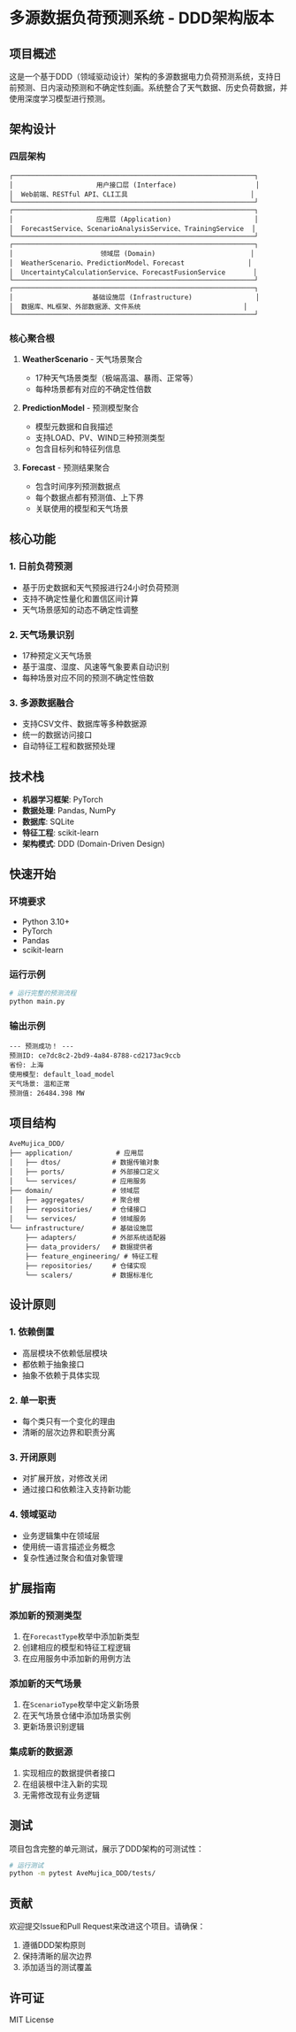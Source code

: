 # 多源数据负荷预测系统 - DDD架构版本

## 项目概述

这是一个基于DDD（领域驱动设计）架构的多源数据电力负荷预测系统，支持日前预测、日内滚动预测和不确定性刻画。系统整合了天气数据、历史负荷数据，并使用深度学习模型进行预测。

## 架构设计

### 四层架构

```
┌─────────────────────────────────────────────────────────────┐
│                     用户接口层 (Interface)                    │
│  Web前端、RESTful API、CLI工具                               │
└─────────────────────────────────────────────────────────────┘
┌─────────────────────────────────────────────────────────────┐
│                     应用层 (Application)                     │
│  ForecastService、ScenarioAnalysisService、TrainingService  │
└─────────────────────────────────────────────────────────────┘
┌─────────────────────────────────────────────────────────────┐
│                      领域层 (Domain)                        │
│  WeatherScenario、PredictionModel、Forecast                │
│  UncertaintyCalculationService、ForecastFusionService       │
└─────────────────────────────────────────────────────────────┘
┌─────────────────────────────────────────────────────────────┐
│                    基础设施层 (Infrastructure)                │
│  数据库、ML框架、外部数据源、文件系统                          │
└─────────────────────────────────────────────────────────────┘
```

### 核心聚合根

1. **WeatherScenario** - 天气场景聚合
   - 17种天气场景类型（极端高温、暴雨、正常等）
   - 每种场景都有对应的不确定性倍数

2. **PredictionModel** - 预测模型聚合
   - 模型元数据和自我描述
   - 支持LOAD、PV、WIND三种预测类型
   - 包含目标列和特征列信息

3. **Forecast** - 预测结果聚合
   - 包含时间序列预测数据点
   - 每个数据点都有预测值、上下界
   - 关联使用的模型和天气场景

## 核心功能

### 1. 日前负荷预测
- 基于历史数据和天气预报进行24小时负荷预测
- 支持不确定性量化和置信区间计算
- 天气场景感知的动态不确定性调整

### 2. 天气场景识别
- 17种预定义天气场景
- 基于温度、湿度、风速等气象要素自动识别
- 每种场景对应不同的预测不确定性倍数

### 3. 多源数据融合
- 支持CSV文件、数据库等多种数据源
- 统一的数据访问接口
- 自动特征工程和数据预处理

## 技术栈

- **机器学习框架**: PyTorch
- **数据处理**: Pandas, NumPy
- **数据库**: SQLite
- **特征工程**: scikit-learn
- **架构模式**: DDD (Domain-Driven Design)

## 快速开始

### 环境要求
- Python 3.10+
- PyTorch
- Pandas
- scikit-learn

### 运行示例
```bash
# 运行完整的预测流程
python main.py
```

### 输出示例
```
--- 预测成功！ ---
预测ID: ce7dc8c2-2bd9-4a84-8788-cd2173ac9ccb
省份: 上海
使用模型: default_load_model
天气场景: 温和正常
预测值: 26484.398 MW
```

## 项目结构

```
AveMujica_DDD/
├── application/           # 应用层
│   ├── dtos/             # 数据传输对象
│   ├── ports/            # 外部接口定义
│   └── services/         # 应用服务
├── domain/               # 领域层
│   ├── aggregates/       # 聚合根
│   ├── repositories/     # 仓储接口
│   └── services/         # 领域服务
└── infrastructure/       # 基础设施层
    ├── adapters/         # 外部系统适配器
    ├── data_providers/   # 数据提供者
    ├── feature_engineering/ # 特征工程
    ├── repositories/     # 仓储实现
    └── scalers/          # 数据标准化
```

## 设计原则

### 1. 依赖倒置
- 高层模块不依赖低层模块
- 都依赖于抽象接口
- 抽象不依赖于具体实现

### 2. 单一职责
- 每个类只有一个变化的理由
- 清晰的层次边界和职责分离

### 3. 开闭原则
- 对扩展开放，对修改关闭
- 通过接口和依赖注入支持新功能

### 4. 领域驱动
- 业务逻辑集中在领域层
- 使用统一语言描述业务概念
- 复杂性通过聚合和值对象管理

## 扩展指南

### 添加新的预测类型
1. 在`ForecastType`枚举中添加新类型
2. 创建相应的模型和特征工程逻辑
3. 在应用服务中添加新的用例方法

### 添加新的天气场景
1. 在`ScenarioType`枚举中定义新场景
2. 在天气场景仓储中添加场景实例
3. 更新场景识别逻辑

### 集成新的数据源
1. 实现相应的数据提供者接口
2. 在组装根中注入新的实现
3. 无需修改现有业务逻辑

## 测试

项目包含完整的单元测试，展示了DDD架构的可测试性：

```bash
# 运行测试
python -m pytest AveMujica_DDD/tests/
```

## 贡献

欢迎提交Issue和Pull Request来改进这个项目。请确保：
1. 遵循DDD架构原则
2. 保持清晰的层次边界
3. 添加适当的测试覆盖

## 许可证

MIT License